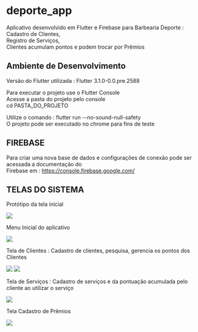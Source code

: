 # deporte_app

Aplicativo desenvolvido em Flutter e Firebase para Barbearia Deporte : <br/>
 Cadastro de Clientes, <br/>
 Registro de Serviços, <br/>
 Clientes acumulam pontos e podem trocar por Prêmios <br/>

## Ambiente de Desenvolvimento

Versão do Flutter utilizada : Flutter 3.1.0-0.0.pre.2588

Para executar o projeto use o Flutter Console <br/>
Acesse a pasta do projeto pelo console <br/>
cd PASTA_DO_PROJETO <br/>

Utilize o comando : flutter run --no-sound-null-safety<br/>
O projeto pode ser executado no chrome para fins de teste<br/>

## FIREBASE
Para criar uma nova base de dados e configurações de conexão pode ser acessada a documentação do <br/>
Firebase em : https://console.firebase.google.com/


## TELAS DO SISTEMA

Protótipo da tela inicial 

<img src="https://user-images.githubusercontent.com/51917707/187699794-3d7a34d0-103d-4954-9468-ab09edecfcaf.jpeg" />

Menu Inicial do aplicativo

<img src="https://user-images.githubusercontent.com/51917707/187697508-945acc22-b2f9-4503-bca5-845739e0179d.jpeg" />

Tela de Clientes : Cadastro de clientes, pesquisa, gerencia os pontos dos Clientes

<img src="https://user-images.githubusercontent.com/51917707/187733568-57ee7d5f-bdd8-4b9d-b26e-ab35a6889b08.jpeg" />
<img src="https://user-images.githubusercontent.com/51917707/187733665-5f641a54-9240-40cd-9fe2-a1cbcf71e0a9.jpeg" />

Tela de Serviços : Cadastro de serviços e da pontuação acumulada pelo cliente ao utilizar o serviço 

<img src="https://user-images.githubusercontent.com/51917707/187698502-8b8eed2a-b45f-49b1-89a4-b2c97e7ab171.jpeg" />

Tela Cadastro de Prêmios 

<img src="https://user-images.githubusercontent.com/51917707/187699378-060f467f-af6d-4d89-8429-52febb32e372.jpeg" />

